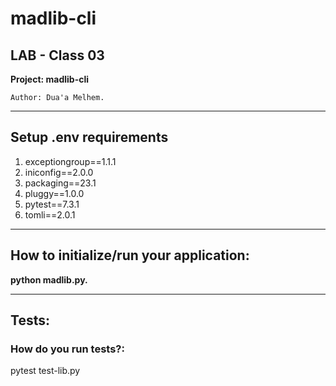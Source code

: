 # madlib-cli
## **LAB - Class 03**
**Project: madlib-cli**

    Author: Dua'a Melhem.

****
## Setup .env requirements
1. exceptiongroup==1.1.1
2. iniconfig==2.0.0
3. packaging==23.1
4. pluggy==1.0.0
5. pytest==7.3.1
6. tomli==2.0.1
***
## How to initialize/run your application:
**python madlib.py.**
*****
## Tests:
### How do you run tests?:
   pytest test-lib.py 





